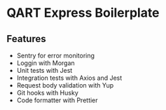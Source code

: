 # QART Express Boilerplate

## Features
- Sentry for error monitoring
- Loggin with Morgan
- Unit tests with Jest
- Integration tests with Axios and Jest
- Request body validation with Yup
- Git hooks with Husky
- Code formatter with Prettier

